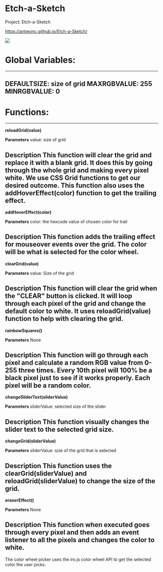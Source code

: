 # Etch-a-Sketch
Project: Etch-a-Sketch

https://antwonc.github.io/Etch-a-Sketch/

![](https://imgur.com/2nkzJva.png)

# Global Variables: 
-------------------------------------------------------------------------------------------------
DEFAULTSIZE: size of grid 
MAXRGBVALUE: 255 
MINRGBVALUE: 0
-------------------------------------------------------------------------------------------------
# Functions: 
-------------------------------------------------------------------------------------------------
**reloadGrid(value)**

**Parameters** 
value: size of grid

**Description**
This function will clear the grid and replace it with a blank grid. It does this by going through the whole grid and making every pixel white. We use CSS Grid functions to 
get our desired outcome. This function also uses the **addHoverEffect(color)** function 
to get the trailing effect. 
-------------------------------------------------------------------------------------------------
**addHoverEffect(color)** 

**Parameters** 
color: the hexcode value of chosen color for trail 

**Description** 
This function adds the trailing effect for mouseover events over the grid. The color will be 
what is selected for the color wheel. 
-------------------------------------------------------------------------------------------------
**clearGrid(value)** 

**Parameters** 
value: Size of the grid 

**Description** 
This function will clear the grid when the "CLEAR" button is clicked. It will loop through each pixel of the grid and change the default color to white. It uses **reloadGrid(value)** function to help with clearing the grid. 
-------------------------------------------------------------------------------------------------
**rainbowSquares()** 

**Parameters** 
None 

**Description** 
This function will go through each pixel and calculate a random RGB value from 0-255 three times. 
Every 10th pixel will 100% be a black pixel just to see if it works properly. Each pixel will be a random color.
-------------------------------------------------------------------------------------------------
**changeSliderText(sliderValue)**

**Parameters** 
sliderValue: selected size of the slider 

**Description** 
This function visually changes the slider text to the selected grid size. 
-------------------------------------------------------------------------------------------------
**changeGrid(sliderValue)** 

**Parameters** 
sliderValue: size of the grid that is selected

**Description** 
This function uses the **clearGrid(sliderValue)** and **reloadGrid(sliderValue)** to change the size of the grid. 
-------------------------------------------------------------------------------------------------
**eraserEffect()** 

**Parameters** 
None

**Description** 
This function when executed goes through every pixel and then adds an event listener to all the 
pixels and changes the color to white. 
-------------------------------------------------------------------------------------------------

The color wheel picker uses the iro.js color wheel API to get the selected color the user picks.
